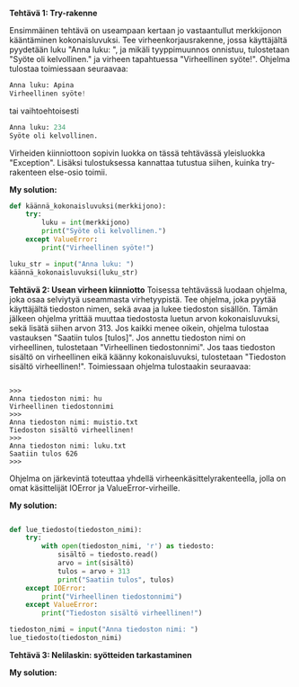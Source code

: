 **Tehtävä 1: Try-rakenne**

Ensimmäinen tehtävä on useampaan kertaan jo vastaantullut merkkijonon kääntäminen kokonaisluvuksi. Tee virheenkorjausrakenne, jossa käyttäjältä pyydetään luku "Anna luku: ", ja mikäli tyyppimuunnos onnistuu, tulostetaan "Syöte oli kelvollinen." ja virheen tapahtuessa "Virheellinen syöte!". Ohjelma tulostaa toimiessaan seuraavaa:
```python
Anna luku: Apina
Virheellinen syöte!
```

tai vaihtoehtoisesti


```python
Anna luku: 234
Syöte oli kelvollinen.
```

Virheiden kiinniottoon sopivin luokka on tässä tehtävässä yleisluokka "Exception". Lisäksi tulostuksessa kannattaa tutustua siihen, kuinka try-rakenteen else-osio toimii.

**My solution:**
```python
def käännä_kokonaisluvuksi(merkkijono):
    try:
        luku = int(merkkijono)
        print("Syöte oli kelvollinen.")
    except ValueError:
        print("Virheellinen syöte!")

luku_str = input("Anna luku: ")
käännä_kokonaisluvuksi(luku_str)
```

**Tehtävä 2: Usean virheen kiinniotto**
Toisessa tehtävässä luodaan ohjelma, joka osaa selviytyä useammasta virhetyypistä. Tee ohjelma, joka pyytää käyttäjältä tiedoston nimen, sekä avaa ja lukee tiedoston sisällön. Tämän jälkeen ohjelma yrittää muuttaa tiedostosta luetun arvon kokonaisluvuksi, sekä lisätä siihen arvon 313. Jos kaikki menee oikein, ohjelma tulostaa vastauksen "Saatiin tulos [tulos]". Jos annettu tiedoston nimi on virheellinen, tulostetaan "Virheellinen tiedostonnimi". Jos taas tiedoston sisältö on virheellinen eikä käänny kokonaisluvuksi, tulostetaan "Tiedoston sisältö virheellinen!". Toimiessaan ohjelma tulostaakin seuraavaa:

```

>>>
Anna tiedoston nimi: hu
Virheellinen tiedostonnimi
>>> 
Anna tiedoston nimi: muistio.txt
Tiedoston sisältö virheellinen!
>>> 
Anna tiedoston nimi: luku.txt
Saatiin tulos 626
>>> 
```

Ohjelma on järkevintä toteuttaa yhdellä virheenkäsittelyrakenteella, jolla on omat käsittelijät IOError ja ValueError-virheille.


**My solution:**
```python

def lue_tiedosto(tiedoston_nimi):
    try:
        with open(tiedoston_nimi, 'r') as tiedosto:
            sisältö = tiedosto.read()
            arvo = int(sisältö)
            tulos = arvo + 313
            print("Saatiin tulos", tulos)
    except IOError:
        print("Virheellinen tiedostonnimi")
    except ValueError:
        print("Tiedoston sisältö virheellinen!")

tiedoston_nimi = input("Anna tiedoston nimi: ")
lue_tiedosto(tiedoston_nimi)

```

**Tehtävä 3: Nelilaskin: syötteiden tarkastaminen**

**My solution:**


